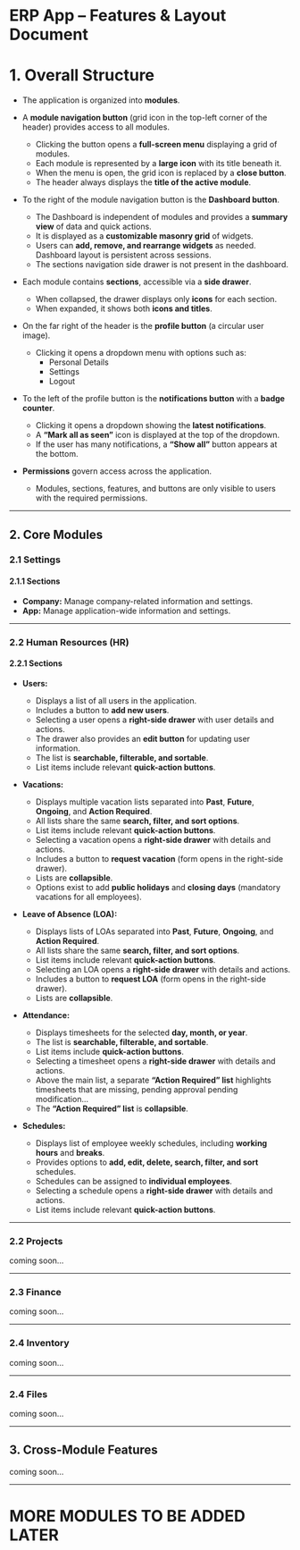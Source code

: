# ERP App – Features & Layout Document

# 1. Overall Structure

- The application is organized into **modules**.

- A **module navigation button** (grid icon in the top-left corner of the header) provides access to all modules.  
  - Clicking the button opens a **full-screen menu** displaying a grid of modules.  
  - Each module is represented by a **large icon** with its title beneath it.  
  - When the menu is open, the grid icon is replaced by a **close button**.  
  - The header always displays the **title of the active module**.

- To the right of the module navigation button is the **Dashboard button**.  
  - The Dashboard is independent of modules and provides a **summary view** of data and quick actions.  
  - It is displayed as a **customizable masonry grid** of widgets.  
  - Users can **add, remove, and rearrange widgets** as needed. Dashboard layout is persistent across sessions.
  - The sections navigation side drawer is not present in the dashboard.

- Each module contains **sections**, accessible via a **side drawer**.  
  - When collapsed, the drawer displays only **icons** for each section.  
  - When expanded, it shows both **icons and titles**.

- On the far right of the header is the **profile button** (a circular user image).  
  - Clicking it opens a dropdown menu with options such as:  
    - Personal Details  
    - Settings  
    - Logout  

- To the left of the profile button is the **notifications button** with a **badge counter**.  
  - Clicking it opens a dropdown showing the **latest notifications**.  
  - A **“Mark all as seen”** icon is displayed at the top of the dropdown.  
  - If the user has many notifications, a **“Show all”** button appears at the bottom.  

- **Permissions** govern access across the application.  
  - Modules, sections, features, and buttons are only visible to users with the required permissions.

---

## 2. Core Modules

### 2.1 Settings

#### 2.1.1 Sections

- **Company:** Manage company-related information and settings.  
- **App:** Manage application-wide information and settings.

---

### 2.2 Human Resources (HR)

#### 2.2.1 Sections

- **Users:**  
  - Displays a list of all users in the application.  
  - Includes a button to **add new users**.  
  - Selecting a user opens a **right-side drawer** with user details and actions.  
  - The drawer also provides an **edit button** for updating user information.  
  - The list is **searchable, filterable, and sortable**.
  - List items include relevant **quick-action buttons**.

- **Vacations:**  
  - Displays multiple vacation lists separated into **Past**, **Future**, **Ongoing**, and **Action Required**.  
  - All lists share the same **search, filter, and sort options**.  
  - List items include relevant **quick-action buttons**.  
  - Selecting a vacation opens a **right-side drawer** with details and actions.  
  - Includes a button to **request vacation** (form opens in the right-side drawer).  
  - Lists are **collapsible**.  
  - Options exist to add **public holidays** and **closing days** (mandatory vacations for all employees).

- **Leave of Absence (LOA):**  
  - Displays lists of LOAs separated into **Past**, **Future**, **Ongoing**, and **Action Required**.  
  - All lists share the same **search, filter, and sort options**.  
  - List items include relevant **quick-action buttons**.  
  - Selecting an LOA opens a **right-side drawer** with details and actions.  
  - Includes a button to **request LOA** (form opens in the right-side drawer).  
  - Lists are **collapsible**.

- **Attendance:**  
  - Displays timesheets for the selected **day, month, or year**.  
  - The list is **searchable, filterable, and sortable**.  
  - List items include **quick-action buttons**.  
  - Selecting a timesheet opens a **right-side drawer** with details and actions.  
  - Above the main list, a separate **“Action Required” list** highlights timesheets that are missing, pending approval pending modification... 
  - The **“Action Required” list** is **collapsible**.

- **Schedules:**  
  - Displays list of employee weekly schedules, including **working hours** and **breaks**.  
  - Provides options to **add, edit, delete, search, filter, and sort** schedules.  
  - Schedules can be assigned to **individual employees**.
  - Selecting a schedule opens a **right-side drawer** with details and actions. 
  - List items include relevant **quick-action buttons**.

---

### 2.2  Projects

coming soon... 

---

### 2.3 Finance

coming soon...   

---

### 2.4 Inventory

coming soon...  

---

### 2.4 Files

coming soon...  

---

## 3. Cross-Module Features

coming soon... 

---

# MORE MODULES TO BE ADDED LATER #
